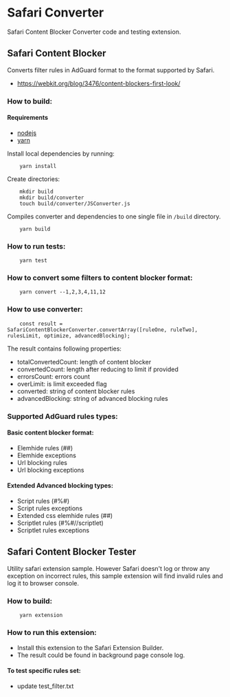 # Safari Converter

Safari Content Blocker Converter code and testing extension.


## Safari Content Blocker

Converts filter rules in AdGuard format to the format supported by Safari.
* https://webkit.org/blog/3476/content-blockers-first-look/

### How to build:

#### Requirements

- [nodejs](https://nodejs.org/en/download/)
- [yarn](https://yarnpkg.com/en/docs/install/)

Install local dependencies by running:
```
    yarn install
```

Create directories:
```
    mkdir build
    mkdir build/converter
    touch build/converter/JSConverter.js
```

Compiles converter and dependencies to one single file in `/build` directory. 

```
    yarn build
```

### How to run tests:

```
    yarn test
```

### How to convert some filters to content blocker format:

```
    yarn convert --1,2,3,4,11,12
```

### How to use converter:

```
    const result = SafariContentBlockerConverter.convertArray([ruleOne, ruleTwo], rulesLimit, optimize, advancedBlocking);
```

The result contains following properties:
- totalConvertedCount: length of content blocker
- convertedCount: length after reducing to limit if provided
- errorsCount: errors count
- overLimit: is limit exceeded flag
- converted: string of content blocker rules
- advancedBlocking: string of advanced blocking rules

### Supported AdGuard rules types:

#### Basic content blocker format:
- Elemhide rules (##)
- Elemhide exceptions
- Url blocking rules
- Url blocking exceptions

#### Extended Advanced blocking types:
- Script rules (#%#)
- Script rules exceptions
- Extended css elemhide rules (##)
- Scriptlet rules (#%#//scriptlet)
- Scriptlet rules exceptions

## Safari Content Blocker Tester

Utility safari extension sample. However Safari doesn't log or throw any exception on incorrect rules, this sample extension will find invalid rules and log it to browser console.

### How to build:

```
    yarn extension
```

### How to run this extension:

- Install this extension to the Safari Extension Builder.
- The result could be found in background page console log.

#### To test specific rules set:

- update test_filter.txt